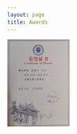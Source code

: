 ```yaml
---
layout: page
title: Awards
---
```

<img src="./img/a9_MeritStudent.jpg" alt="Image 1" style="width: auto;height: 200px;">
  
 <!-- **Dec. 2020:** Merit student in TJU


 **Dec. 2020:** Advanced individual in Learning Progress

<img src="./img/a10_AdvancedIndividual.jpg" alt="Image 2" style="width: auto;height: 200px;">

 **Dec. 2020:** `2nd Prize` in Tianjin, TI Cup National Undergraduate Electronics Design Contest

<div style="display: flex;">
  <img src="./img/a1_20EE_2nd_front.jpg" alt="image 3" style="width: auto;height: 200px;">
  <img src="./img/a2_20EE_2nd_back.jpg" alt="image 4" style="width: auto;height: 200px;">
</div>

 **May. 2021:** Merit team member in TJU smart-car Lab

<img src="./img/a11_TJUSmartCar.jpg" alt="Image 5" style="width: auto;height: 200px;">

 **Jul. 2021:** `1st Prize` in North China region The National University Students intelligent Car Race

<img src="./img/a5_Certificate_NorthChina.jpg" alt="Image 6" style="width: auto;height: 200px;">

 **Aug. 2021:** `1st Prize` in national finals, The National University Students intelligent Car Race

<img src="./img/a6_Certificate_NationalFinals.jpg" alt="Image 7" style="width: auto;height: 200px;">

 **Dec. 2021:** Science & Technology excellence award

<img src="./img/a7_2021Excellence.jpg" alt="Image 8" style="width: auto;height: 200px;">

 **Dec. 2021:** `1st Prize` in national finals, TI Cup National Undergraduate Electronics Design Contest

<div style="display: flex;">
  <img src="./img/a4_Certificate_front.jpg" alt="image 9" style="width: auto;height: 200px;">
  <img src="./img/a3_Certificate_back.jpg" alt="image 10" style="width: auto;height: 200px;">
</div>

 **Oct. 2022:** Science & Technology excellence award

  <img src="./img/a8_2022Excellence.jpg" alt="Image 11" style="width: auto;height: 200px;"> -->
